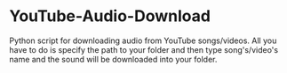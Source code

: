 # YouTube-Audio-Download
Python script for downloading audio from YouTube songs/videos. All you have to do is specify the path to your folder and then type song's/video's name and the sound will be downloaded into your folder.
